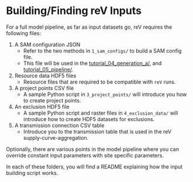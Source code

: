 # Building/Finding reV Inputs

For a full model pipeline, as far as input datasets go, reV requires the following files: 

1) A SAM configuration JSON
    - Refer to the two methods in `1_sam_configs/` to build a SAM config file.
    - This file will be used in the [tutorial_04_generation_a/](../tutorial_04_generation_a/), and [tutorial_05_pipeline/](../tutorial_05_pipeline/). 
2) Resource data HDF5 files
    - Resource files that are required to be compatible with `reV` runs.
3) A project points CSV file
    - A sample Python script in `3_project_points/` will introduce you how to create project points.
4) An exclusion HDF5 file
    - A sample Python script and raster files in `4_exclusion_data/` will introduce how to create HDF5 datasets for exclusions. 
5) A transmission connection CSV table
    - Introduce you to the transmission table that is used in the reV supply-curve-aggregation. 

Optionally, there are various points in the model pipeline where you can override constant input parameters with site specific parameters.

In each of these folders, you will find a README explaining how the input building script works.
